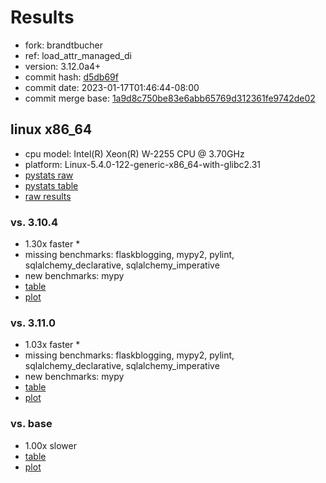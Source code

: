# Results

- fork: brandtbucher
- ref: load_attr_managed_di
- version: 3.12.0a4+
- commit hash: [d5db69f](https://github.com/brandtbucher/cpython/commit/d5db69f)
- commit date: 2023-01-17T01:46:44-08:00
- commit merge base: [1a9d8c750be83e6abb65769d312361fe9742de02](https://github.com/brandtbucher/cpython/commit/1a9d8c750be83e6abb65769d312361fe9742de02)

## linux x86_64

- cpu model: Intel(R) Xeon(R) W-2255 CPU @ 3.70GHz
- platform: Linux-5.4.0-122-generic-x86_64-with-glibc2.31
- [pystats raw](bm-20230117-linux-x86_64-brandtbucher-load_attr_managed_di-3.12.0a4%2B-d5db69f-pystats.json)
- [pystats table](bm-20230117-linux-x86_64-brandtbucher-load_attr_managed_di-3.12.0a4%2B-d5db69f-pystats.md)
- [raw results](bm-20230117-linux-x86_64-brandtbucher-load_attr_managed_di-3.12.0a4%2B-d5db69f.json)

### vs. 3.10.4

- 1.30x faster \*
- missing benchmarks: flaskblogging, mypy2, pylint, sqlalchemy_declarative, sqlalchemy_imperative
- new benchmarks: mypy
- [table](bm-20230117-linux-x86_64-brandtbucher-load_attr_managed_di-3.12.0a4%2B-d5db69f-vs-3.10.4.md)
- [plot](bm-20230117-linux-x86_64-brandtbucher-load_attr_managed_di-3.12.0a4%2B-d5db69f-vs-3.10.4.png)

### vs. 3.11.0

- 1.03x faster \*
- missing benchmarks: flaskblogging, mypy2, pylint, sqlalchemy_declarative, sqlalchemy_imperative
- new benchmarks: mypy
- [table](bm-20230117-linux-x86_64-brandtbucher-load_attr_managed_di-3.12.0a4%2B-d5db69f-vs-3.11.0.md)
- [plot](bm-20230117-linux-x86_64-brandtbucher-load_attr_managed_di-3.12.0a4%2B-d5db69f-vs-3.11.0.png)

### vs. base

- 1.00x slower
- [table](bm-20230117-linux-x86_64-brandtbucher-load_attr_managed_di-3.12.0a4%2B-d5db69f-vs-base.md)
- [plot](bm-20230117-linux-x86_64-brandtbucher-load_attr_managed_di-3.12.0a4%2B-d5db69f-vs-base.png)

